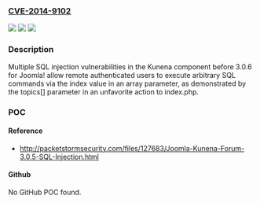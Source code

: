 ### [CVE-2014-9102](https://cve.mitre.org/cgi-bin/cvename.cgi?name=CVE-2014-9102)
![](https://img.shields.io/static/v1?label=Product&message=n%2Fa&color=blue)
![](https://img.shields.io/static/v1?label=Version&message=n%2Fa&color=blue)
![](https://img.shields.io/static/v1?label=Vulnerability&message=n%2Fa&color=brighgreen)

### Description

Multiple SQL injection vulnerabilities in the Kunena component before 3.0.6 for Joomla! allow remote authenticated users to execute arbitrary SQL commands via the index value in an array parameter, as demonstrated by the topics[] parameter in an unfavorite action to index.php.

### POC

#### Reference
- http://packetstormsecurity.com/files/127683/Joomla-Kunena-Forum-3.0.5-SQL-Injection.html

#### Github
No GitHub POC found.

